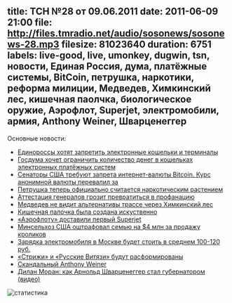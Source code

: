 title: ТСН №28 от 09.06.2011
date: 2011-06-09 21:00
file: http://files.tmradio.net/audio/sosonews/sosonews-28.mp3
filesize: 81023640
duration: 6751
labels: live-good, live, umonkey, dugwin, tsn, новости, Единая Россия, дума, платёжные системы, BitCoin, петрушка, наркотики, реформа милиции, Медведев, Химкинский лес, кишечная паолчка, биологическое оружие, Аэрофлот, Superjet, электромобили, армия, Anthony Weiner, Шварценеггер
---
Основные новости:

<ul>
<li><a href="http://www.rospres.com/government/8507/">Единороссы хотят запретить электронные кошельки и терминалы</a></li>
<li><a href="http://roem.ru/2011/05/31/addednews28774/">Госдума хочет ограничить количество денег в кошельках электронных платёжных систем</a></li>
<li><a href="http://finance.yahoo.com/news/Senators-seek-crackdown-on-rb-4251307580.html?x=0">Сенаторы США требуют запрета интернет-валюты Bitcoin. Курс анонимной валюты перевалил за</a></li>
<li><a href="http://www.referent.ru/1/178842">Петрушка теперь официально считается наркотическим растением</a></li>
<li><a href="http://top.rbc.ru/society/06/06/2011/598931.shtml">Аттестация генералов грозит превратиться в профанацию</a></li>
<li><a href="http://www.vesti.ru/doc.html?id=470979">Медведев не видит альтернативы трассе через Химкинский лес</a></li>
<li><a href="http://www.naturalnews.com/032622_ecoli_bioengineering.html">Кишечная палочка была создана искуственно</a></li>
<li><a href="http://lenta.ru/news/2011/06/06/superjet/">«Аэрофлоту» доставили первый Superjet</a></li>
<li><a href="http://www.naturalnews.com/032476_rabbits_USDA.html">Минсельхоз США оштрафовал семью на $4 млн за продажу кроликов</a></li>
<li><a href="http://www.marker.ru/news/491774">Зарядка электромобиля в Москве будет стоить в среднем 100-120 руб.</a></li>
<li><a href="http://www.argumenti.ru/army/n292/110441">«Стрижи» и «Русские Витязи» будут расформированы</a></li>
<li><a href="http://www.dugwin.net/blog/00215.html">Скандальный Anthony Weiner</a></li>
<li><a href="http://www.youtube.com/watch?v=pZ-dK6tEBC0">Дилан Моран: как Арнольд Шварценеггер стал губернатором (видео)</a></li>
</ul>

![статистика](http://files.tmradio.net/audio/sosonews/sosonews-28.png)

